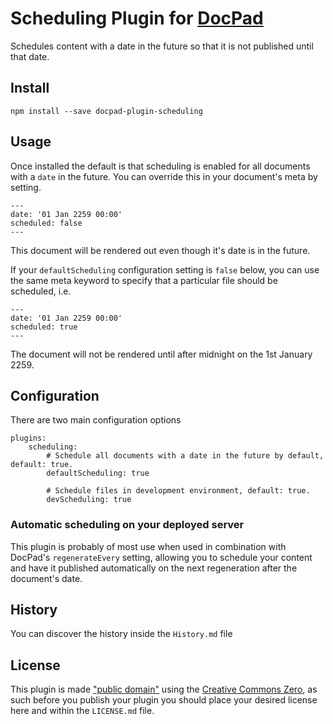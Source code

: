# Scheduling Plugin for [DocPad](http://docpad.org)
Schedules content with a date in the future so that it is not published until that date.

## Install

```
npm install --save docpad-plugin-scheduling
```

## Usage

Once installed the default is that scheduling is enabled for all documents with a ```date``` in the future. You can override this in your document's meta by setting.

```
---
date: '01 Jan 2259 00:00'
scheduled: false
---
```

This document will be rendered out even though it's date is in the future.

If your ```defaultScheduling``` configuration setting is ```false``` below, you can use the same meta keyword to specify that a particular file should be scheduled, i.e.

```
---
date: '01 Jan 2259 00:00'
scheduled: true
---
```

The document will not be rendered until after midnight on the 1st January 2259.

## Configuration

There are two main configuration options

```
plugins:
	scheduling:
		# Schedule all documents with a date in the future by default, default: true.
		defaultScheduling: true

		# Schedule files in development environment, default: true.
		devScheduling: true
```

### Automatic scheduling on your deployed server

This plugin is probably of most use when used in combination with DocPad's ```regenerateEvery``` setting, allowing you to schedule your content and have it published automatically on the next regeneration after the document's date.

## History
You can discover the history inside the `History.md` file



## License
This plugin is made ["public domain"](http://en.wikipedia.org/wiki/Public_domain) using the [Creative Commons Zero](http://creativecommons.org/publicdomain/zero/1.0/), as such before you publish your plugin you should place your desired license here and within the `LICENSE.md` file.